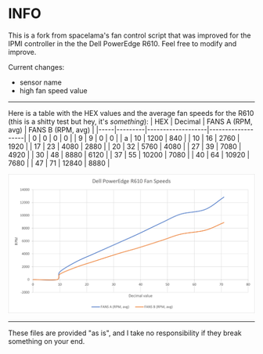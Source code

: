 # INFO

This is a fork from spacelama's fan control script that was improved for the IPMI controller in the the Dell PowerEdge R610. Feel free to modify and improve.

Current changes:

-   sensor name
-   high fan speed value

---

Here is a table with the HEX values and the average fan speeds for the R610 (this is a shitty test but hey, it's _something_):
| HEX | Decimal | FANS A (RPM, avg) | FANS B (RPM, avg) |
|-----|---------|-------------------|-------------------|
| 0 | 0 | 0 | 0 |
| 9 | 9 | 0 | 0 |
| a | 10 | 1200 | 840 |
| 10 | 16 | 2760 | 1920 |
| 17 | 23 | 4080 | 2880 |
| 20 | 32 | 5760 | 4080 |
| 27 | 39 | 7080 | 4920 |
| 30 | 48 | 8880 | 6120 |
| 37 | 55 | 10200 | 7080 |
| 40 | 64 | 10920 | 7680 |
| 47 | 71 | 12840 | 8880 |

![Fan Speeds RPM Graph](ipmi_rpm.png)

---

These files are provided "as is", and I take no responsibility if they break something on your end.
